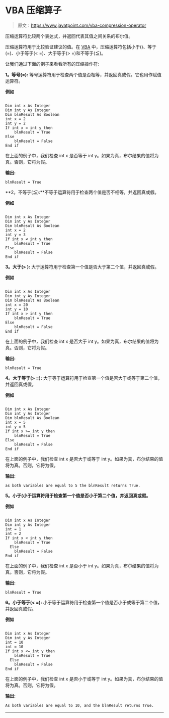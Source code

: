 # VBA 压缩算子

> 原文：<https://www.javatpoint.com/vba-compression-operator>

压缩运算符比较两个表达式，并返回代表其值之间关系的布尔值。

压缩运算符用于比较验证建议的值。在 [VBA](https://www.javatpoint.com/vba) 中，压缩运算符包括小于()、等于(=)、小于等于(< =)、大于等于(> =)和不等于(≦)。

让我们通过下面的例子来看看所有的压缩操作符:

**1。等号(=):** 等号运算符用于检查两个值是否相等，并返回真或假。它也用作赋值运算符。

**例如**

```vba

Dim int x As Integer 
Dim int y As Integer 
Dim blnResult As Boolean 
int x = 2
int y = 2
If int x = int y then 
    blnResult = True
Else
    blnResult = False 
End if

```

在上面的例子中，我们检查 int x 是否等于 int y。如果为真，布尔结果的值将为真。否则，它将为假。

**输出:**

```vba
blnResult = True

```

**2。不等于(≦):**不等于运算符用于检查两个值是否不相等，并返回真或假。

**例如**

```vba

Dim int x As Integer 
Dim int y As Integer 
Dim blnResult As Boolean 
int x = 2
int y = 3
If int x ≠ int y then 
    blnResult = True
Else
    blnResult = False 
End if

```

**3。大于(> ):** 大于运算符用于检查第一个值是否大于第二个值，并返回真或假。

**例如**

```vba

Dim int x As Integer 
Dim int y As Integer 
Dim blnResult As Boolean 
int x = 20
int y = 10
If int x > int y then 
    blnResult = True
Else
    blnResult = False 
End if

```

在上面的例子中，我们检查 int x 是否大于 int y。如果为真，布尔结果的值将为真。否则，它将为假。

**输出:**

```vba
blnResult = True

```

**4。大于等于(> =):** 大于等于运算符用于检查第一个值是否大于或等于第二个值，并返回真或假。

**例如**

```vba

Dim int x As Integer 
Dim int y As Integer 
Dim blnResult As Boolean 
int x = 5
int y = 5
If int x >= int y then 
    blnResult = True
Else
    blnResult = False 
End if

```

在上面的例子中，我们检查 int x 是否大于或等于 int y。如果为真，布尔结果的值将为真。否则，它将为假。

**输出:**

```vba
as both variables are equal to 5 the blnResult returns True.

```

**5。小于(小于运算符用于检查第一个值是否小于第二个值，并返回真或假。**

**例如**

```vba

Dim int x As Integer
Dim int y As Integer
int = 1
int = 2
If int x < int y then
    blnResult = True
  Else
    blnResult = False
End if

```

在上面的例子中，我们检查 int x 是否小于 int y。如果为真，布尔结果的值将为真。否则，它将为假。

**输出:**

```vba
blnResult = True

```

**6。小于等于(< =):** 小于等于运算符用于检查第一个值是否小于或等于第二个值，并返回真或假。

**例如**

```vba

Dim int x As Integer
Dim int y As Integer
int = 10
int = 10
If int x <= int y then
    blnResult = True
  Else
    blnResult = False
End if

```

在上面的例子中，我们检查 int x 是否小于或等于 int y。如果为真，布尔结果的值将为真。否则，它将为假。

**输出:**

```vba
As both variables are equal to 10, and the blnResult returns True.

```

* * *